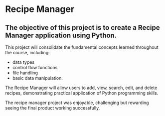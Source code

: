 # Recipe Manager 
## The objective of this project is to create a Recipe Manager application using Python.

This project will consolidate the fundamental concepts learned throughout the course, including:
- data types
- control flow functions
- file handling
- basic data manipulation.

The Recipe Manager will allow users to add, view, search, edit, and delete recipes, demonstrating practical application of Python programming skills.

The recipe manager project was enjoyable, challenging but rewarding seeing the final product working successfully. 
